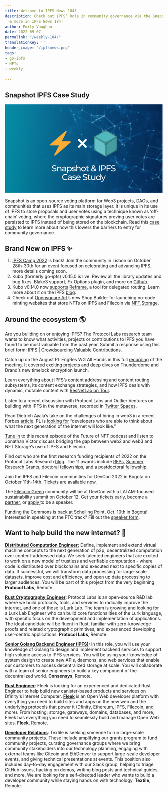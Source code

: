 ```yaml
---
title: Welcome to IPFS News 184!
description: Check out IPFS’ Role in community governance via the Snapshot case study
  & more in IPFS News 184!
author: Emily Vaughan
date: 2022-09-07
permalink: "/weekly-184/"
translationKey: ''
header_image: "/ipfsnews.png"
tags:
- go-ipfs
- NFTs
- weekly

---
```

## **Snapshot IPFS Case Study**

![](../assets/cover-afade294.png)

Snapshot is an open-source voting platform for Web3 projects, DAOs, and communities that uses IPFS as its main storage layer. It is unique in its use of IPFS to store proposals and user votes using a technique known as ‘off-chain’ voting, where the cryptographic signatures proving user votes are persisted to IPFS instead of being stored on the blockchain. Read this [case study](https://blog.ipfs.tech/2022-08-25-snapshot-ipfs-case-study/) to learn more about how this lowers the barriers to entry for community governance.

## **Brand New on IPFS ✨**

1. [IPFS Camp 2022](https://2022.ipfs.camp/) is back! Join the community in Lisbon on October 28th-30th for an event focused on celebrating and advancing IPFS, more details coming soon.
2. Kubo (formerly go-ipfs) v0.15.0 is live. Review all the library updates and bug fixes, Blake3 support, Fx Options plugin, and more on [Github](https://github.com/ipfs/kubo/releases/tag/v0.15.0).
3. Kubo v0.14.0 now [supports](https://github.com/ipfs/kubo/releases/tag/v0.14.0#delegated-routing) [Reframe](https://github.com/ipfs/specs/tree/main/reframe#readme), a tool for delegated routing. Learn more about it on the IPFS [blog](https://blog.ipfs.tech/2022-09-02-introducing-reframe/).
4. Check out [Opensquare Art](https://t.co/TrdDYttxkq)’s new Shop Builder for launching no-code minting websites that store NFTs on IPFS and Filecoin via [NFT.Storage](https://nft.storage/).

## **Around the ecosystem 🌎**

Are you building on or enjoying IPFS? The Protocol Labs research team wants to know what activities, projects or contributions to IPFS you have found to be most valuable from the past year. Submit a response using this brief form: [IPFS | Crowdsourcing Valuable Contributions](https://forms.gle/5kUzDSna1yoWScpm7).

Catch up on the August PL EngRes WG All Hands in this full [recording](https://youtu.be/-WEHplQxFrY) of the meeting. It covered exciting projects and deep dives on Thunderdome and Drand’s new timelock encryption launch.

Learn everything about IPFS’s content addressing and content routing subsystems, its content exchange strategies, and how IPFS deals with dynamic, mutable content with [ResNetLab on Tour](https://research.protocol.ai/tutorials/resnetlab-on-tour/).

Listen to a recent discussion with Protocol Labs and Outlier Ventures on building with IPFS in the metaverse, recorded in [Twitter Spaces](https://twitter.com/IPFS/status/1562820869721690112?s=20&t=UY-nwvksa3D4WNnll-zc5w).

Read Dietrich Ayala’s take on the challenges of hiring in web3 in a recent Forbes [article](https://www.forbes.com/sites/ninabambysheva/2022/08/29/web3-growth-stymied-by-scarcity-of-programmers/?sh=2f7fb5907fa4). PL is [looking for](https://boards.greenhouse.io/protocollabs) “developers who are able to think about what the next generation of the internet will look like.”

[Tune in](https://anchor.fm/futureofnft/episodes/Bridging-Web-2-into-Web-3--IPFS--Filecoin--and-NFT-Storage-with-Jonathan-Victor-from-Protocol-Labs-e1mvjdh) to this recent episode of the Future of NFT podcast and listen to Jonathan Victor discuss bridging the gap between web2 and web3 and NFT.Storage’s use of IPFS and Filecoin.

Find out who are the first research funding recipients of 2022 on the Protocol Labs Research [blog](https://research.protocol.ai/blog/2022/protocol-labs-research-funding-recipients-2022/). The 11 awards include [RFPs](https://github.com/protocol/research-grants/tree/master#requests-for-proposals-rfps), [Summer Research Grants](https://github.com/protocol/research-grants/tree/master#protocol-labs-summer-research-grant), [doctoral fellowships](https://github.com/protocol/research-grants/tree/master#protocol-labs-doctoral-fellowship), and a [postdoctoral fellowship](https://github.com/protocol/research-grants/tree/master#protocol-labs-postdoctoral-fellowship).

Join the IPFS and Filecoin communities for DevCon 2022 in Bogota on October 11th-14th. [Tickets](https://devcon.org/en/) are available now.

The [Filecoin Green](https://green.filecoin.io/) community will be at DevCon with a LATAM-focused sustainability summit on October 12. Get your [tickets](https://www.eventbrite.com/e/sustainable-blockchain-summit-latam-tickets-397452199227) early, become a [partner](https://sbs.tech/), or [apply ](https://airtable.com/shr4CeIwfweFUHEkr)to be a speaker.

Funding the Commons is back at [Schelling Point](https://schellingpoint.gitcoin.co/), Oct. 10th in Bogota! Interested in speaking at the FTC track? Fill out the [speaker form](https://airtable.com/shruR7QCn4Bx8tqgg).

## **Want to help build the new internet? 💼**

[**Distributed Computation Engineer:**](https://ipfs.us4.list-manage.com/track/click?u=25473244c7d18b897f5a1ff6b&id=4f2511a4c1&e=c8385b3b0b) Define, implement and extend virtual machine concepts to the next generation of p2p, decentralized computation over content-addressed data. We seek talented engineers that are excited to work on a new model of trustless and verifiable computation - where code is distributed over blockchains and executed next to specific copies of data. If successful, we will transform data processing for large-scale datasets, improve cost and efficiency, and open up data processing to larger audiences. You will be part of this project from the very beginning. **Protocol Labs**, Remote.

[**Rust Cryptography Engineer**](https://boards.greenhouse.io/protocollabs/jobs/4616824004): Protocol Labs is an open-source R&D lab where we build protocols, tools, and services to radically improve the internet, and one of those is Lurk Lab. The team is growing and looking for a Lurk Lab Engineer who can build core functionalities of the Lurk language, with specific focus on the development and implementation of applications. The ideal candidate will be fluent in Rust, familiar with zero-knowledge proofs and related cryptographic primitives, and experienced developing user-centric applications. **Protocol Labs**, Remote.

[**Senior Golang Backend Engineer (IPFS)**](https://consensys.net/open-roles/gh_jid?gh_jid=4322032)**:** In this role, you will use your knowledge of Golang to design and implement backend services to support high volume access to IPFS services. You will be using your knowledge of system design to create new APIs, daemons, and web services that enable our customers to access decentralized storage at scale. You will collaborate with a team of senior engineers to build a key component of the decentralized world. **Consensys**, Remote.

[**Rust Engineer**](https://angel.co/company/fleekhq/jobs/1505997-rust-engineer-remote): Fleek is looking for an experienced and dedicated Rust Engineer to help build new canister-based products and services on Dfinity's Internet Computer. [**Fleek**](https://fleek.co/) is an Open Web developer platform with everything you need to build sites and apps on the new web and the underlying protocols that power it (Dfinity, Ethereum, IPFS, Filecoin, and more). From hosting, storage, gateways, domains, databases, and more, Fleek has everything you need to seamlessly build and manage Open Web sites. **Fleek**, Remote.

[**Developer Relations**](https://boards.greenhouse.io/textileio/jobs/4075619004): Textile is seeking someone to run large-scale community projects. These include amplifying our grants program to fund community projects, curating governance groups where we bring community stakeholders into our technology planning, engaging with external teams like Gitcoin and EthDenver to support large-scale developer events, and giving technical presentations at events. This position also includes day-to-day engagement with our Slack group, helping to triage GitHub issues, hacking on demos, writing blog posts and technical guides, and more. We are looking for a self-directed leader who wants to build a developer community while staying hands on with technology. **Textile**, Remote.